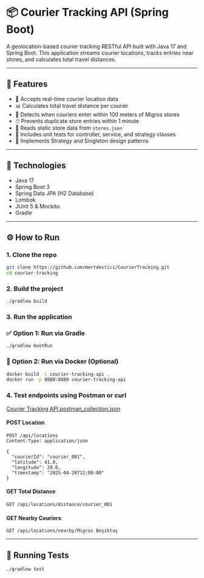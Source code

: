 
# 📦 Courier Tracking API (Spring Boot)

A geolocation-based courier tracking RESTful API built with Java 17 and Spring Boot. This application streams courier locations, tracks entries near stores, and calculates total travel distances.

---

## 🚀 Features

- 📍 Accepts real-time courier location data
- 📊 Calculates total travel distance per courier
- 🏪 Detects when couriers enter within 100 meters of Migros stores
- ⏱ Prevents duplicate store entries within 1 minute
- 📁 Reads static store data from `stores.json`
- 🧪 Includes unit tests for controller, service, and strategy classes
- 🧩 Implements Strategy and Singleton design patterns

---

## 🧰 Technologies

- Java 17
- Spring Boot 3
- Spring Data JPA (H2 Database)
- Lombok
- JUnit 5 & Mockito
- Gradle

---

## ⚙️ How to Run

### 1. Clone the repo
```bash
git clone https://github.com/mertdestici/CourierTracking.git
cd courier-tracking
```

### 2. Build the project
```bash
./gradlew build
```

### 3. Run the application

### ✅ Option 1: Run via Gradle
```bash
./gradlew bootRun
```

### 🐳 Option 2: Run via Docker (Optional)
```bash
docker build -t courier-tracking-api .
docker run -p 8080:8080 courier-tracking-api
```

### 4. Test endpoints using Postman or curl
[Courier Tracking API.postman_collection.json](Courier%20Tracking%20API.postman_collection.json)

#### POST Location
```http
POST /api/locations
Content-Type: application/json

{
  "courierId": "courier_001",
  "latitude": 41.0,
  "longitude": 29.0,
  "timestamp": "2025-04-20T12:00:00"
}
```

#### GET Total Distance
```http
GET /api/locations/distance/courier_001
```

#### GET Nearby Couriers
```http
GET /api/locations/nearby/Migros Beşiktaş
```

---

## 🧪 Running Tests

```bash
./gradlew test
```

